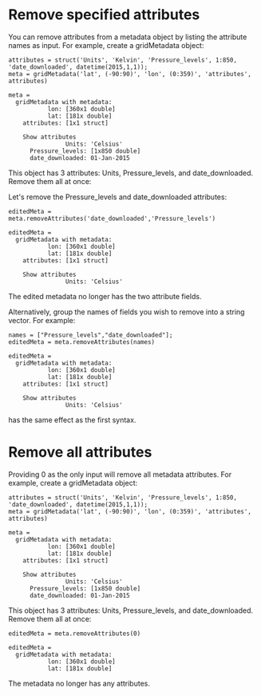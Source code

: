 # Remove specified attributes

You can remove attributes from a metadata object by listing the attribute names as input. For example, create a gridMetadata object:

```in
attributes = struct('Units', 'Kelvin', 'Pressure_levels', 1:850, 'date_downloaded', datetime(2015,1,1));
meta = gridMetadata('lat', (-90:90)', 'lon', (0:359)', 'attributes', attributes)
```

```out
meta =
  gridMetadata with metadata:
           lon: [360x1 double]
           lat: [181x double]
    attributes: [1x1 struct]
    
    Show attributes
                Units: 'Celsius'
      Pressure_levels: [1x850 double]
      date_downloaded: 01-Jan-2015
```

This object has 3 attributes: Units, Pressure_levels, and date_downloaded. Remove them all at once:

Let's remove the Pressure_levels and date_downloaded attributes:

```in
editedMeta = meta.removeAttributes('date_downloaded','Pressure_levels')
```

```out
editedMeta =
  gridMetadata with metadata:
           lon: [360x1 double]
           lat: [181x double]
    attributes: [1x1 struct]
    
    Show attributes
                Units: 'Celsius'
```

The edited metadata no longer has the two attribute fields.

Alternatively, group the names of fields you wish to remove into a string vector. For example:

```in
names = ["Pressure_levels","date_downloaded"];
editedMeta = meta.removeAttributes(names)
```

```out
editedMeta =
  gridMetadata with metadata:
           lon: [360x1 double]
           lat: [181x double]
    attributes: [1x1 struct]
    
    Show attributes
                Units: 'Celsius'
```

has the same effect as the first syntax.

# Remove all attributes

Providing 0 as the only input will remove all metadata attributes. For example, create a gridMetadata object:

```in
attributes = struct('Units', 'Kelvin', 'Pressure_levels', 1:850, 'date_downloaded', datetime(2015,1,1));
meta = gridMetadata('lat', (-90:90)', 'lon', (0:359)', 'attributes', attributes)
```

```out
meta =
  gridMetadata with metadata:
           lon: [360x1 double]
           lat: [181x double]
    attributes: [1x1 struct]
    
    Show attributes
                Units: 'Celsius'
      Pressure_levels: [1x850 double]
      date_downloaded: 01-Jan-2015
```

This object has 3 attributes: Units, Pressure_levels, and date_downloaded. Remove them all at once:

```in
editedMeta = meta.removeAttributes(0)
```

```out
editedMeta =
  gridMetadata with metadata:
           lon: [360x1 double]
           lat: [181x double]
```

The metadata no longer has any attributes.